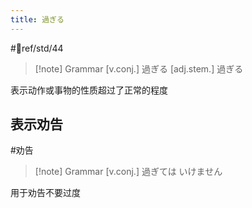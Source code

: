 ```yaml
---
title: 過ぎる
---
```

 #📖ref/std/44

> [!note] Grammar
> [v.conj.] 過ぎる
> [adj.stem.] 過ぎる

表示动作或事物的性质超过了正常的程度

## 表示劝告
 #劝告

> [!note] Grammar
> [v.conj.] 過ぎては いけません

用于劝告不要过度
